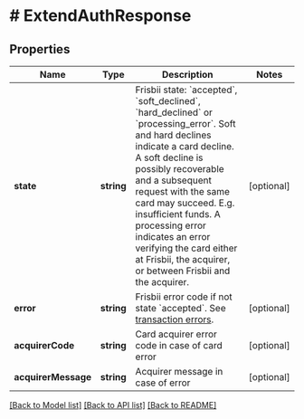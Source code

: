 # # ExtendAuthResponse

## Properties

Name | Type | Description | Notes
------------ | ------------- | ------------- | -------------
**state** | **string** | Frisbii state: &#x60;accepted&#x60;, &#x60;soft_declined&#x60;, &#x60;hard_declined&#x60; or &#x60;processing_error&#x60;. Soft and hard declines indicate a card decline. A soft decline is possibly recoverable and a subsequent request with the same card may succeed. E.g. insufficient funds. A processing error indicates an error verifying the card either at Frisbii, the acquirer, or between Frisbii and the acquirer. | [optional]
**error** | **string** | Frisbii error code if not state &#x60;accepted&#x60;. See [transaction errors](https://docs.frisbii.com/reference/transaction_errors). | [optional]
**acquirerCode** | **string** | Card acquirer error code in case of card error | [optional]
**acquirerMessage** | **string** | Acquirer message in case of error | [optional]

[[Back to Model list]](../../README.md#models) [[Back to API list]](../../README.md#endpoints) [[Back to README]](../../README.md)
